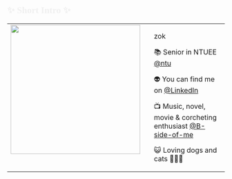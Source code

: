 <!--
**Hi there 👋**
## ✨ Short Intro ✨
-->
## <span style="color: #f0f0f0; font-family: Times New Roman; font-size: 1em;">✨ Short Intro ✨</span>

<table style="border:none">
<tr>
  <td style="vertical-align: top">
    <img src="https://i.giphy.com/media/v1.Y2lkPTc5MGI3NjExMTh2cmYxMzJwZjZudnkxOWpkcDhsNWFtMHRtcnIya2RudXR0bG91MiZlcD12MV9pbnRlcm5hbF9naWZfYnlfaWQmY3Q9Zw/13Qumr2SLqrl5e/giphy.gif" width="300" />
  </td>
  <td>
  </td>
  <td>

zok

📚 Senior in NTUEE [@ntu](https://www.ntu.edu.tw)

👽 You can find me on [@LinkedIn](https://www.linkedin.com/in/lin-chinying-0986122ba/)

📺 Music, novel, movie & corcheting enthusiast [@B-side-of-me](https://www.instagram.com/chins0021?utm_source=ig_web_button_share_sheet&igsh=ZDNlZDc0MzIxNw==)

😺 Loving dogs and cats 🫧🤍🎀

  </td>
</tr>
</table>



<!--  
<span style="font-family: Times New Roman">
</span>

Chairwoman [@fronteers](https://github.com/fronteers) && event organiser [@fronteersbe](https://github.com/fronteersbe)

**cylin00/cylin00** is a ✨ _special_ ✨ repository because its `README.md` (this file) appears on your GitHub profile.

Here are some ideas to get you started:

- 🔭 I’m currently working on ...
- 🌱 I’m currently learning ...
- 👯 I’m looking to collaborate on ...
- 🤔 I’m looking for help with ...
- 💬 Ask me about ...
- 📫 How to reach me: ...
- 😄 Pronouns: ...
- ⚡ Fun fact: ...
- I luv lin-1214
-->